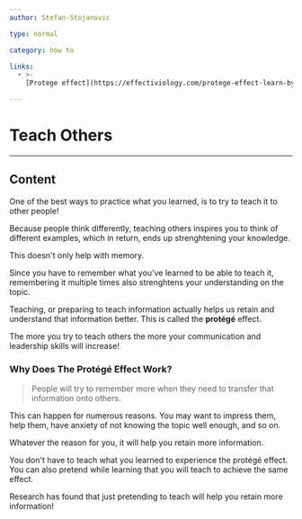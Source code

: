 ```yaml
---
author: Stefan-Stojanovic

type: normal

category: how to

links:
  - >-
    [Protege effect](https://effectiviology.com/protege-effect-learn-by-teaching/#:~:text=The%20prot%C3%A9g%C3%A9%20effect%20is%20a,a%20person%20learn%20that%20information.){website}

---
```


# Teach Others

---
## Content

One of the best ways to practice what you learned, is to try to teach it to other people!

Because people think differently, teaching others inspires you to think of different examples, which in return, ends up strenghtening your knowledge.

This doesn't only help with memory.

Since you have to remember what you've learned to be able to teach it, remembering it multiple times also strenghtens your understanding on the topic.

Teaching, or preparing to teach information actually helps us retain and understand that information better. This is called the **protégé** effect.

The more you try to teach others the more your communication and leadership skills will increase!

### Why Does The Protégé Effect Work?

> People will try to remember more when they need to transfer that information onto others.

This can happen for numerous reasons. You may want to impress them, help them, have anxiety of not knowing the topic well enough, and so on. 

Whatever the reason for you, it will help you retain more information.

You don't have to teach what you learned to experience the protégé effect. You can also pretend while learning that you will teach to achieve the same effect.

Research has found that just pretending to teach will help you retain more information!